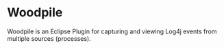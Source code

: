 Woodpile
========

Woodpile is an Eclipse Plugin for capturing and viewing Log4j events from multiple sources (processes).
